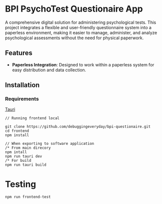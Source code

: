 # BPI PsychoTest Questionaire App

A comprehensive digital solution for administering psychological tests. This project integrates a flexible and user-friendly questionnaire system into a paperless environment, making it easier to manage, administer, and analyze psychological assessments without the need for physical paperwork.

## Features

- **Paperless Integration**: Designed to work within a paperless system for easy distribution and data collection.

## Installation

### Requirements

[Tauri](https://tauri.app/)

```
// Running frontend local

git clone https://github.com/debuggingeveryday/bpi-questionaire.git
cd frontend
npm install

// When exporting to software application
/* From main direcory
npm intall
npm run tauri dev
/* For build
npm run tauri build
```

# Testing

```
npm run frontend-test
```
